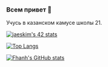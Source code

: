 ### Всем привет 👋
Учусь в казанском камусе школы 21.

[![jaeskim's 42 stats](https://badge42.herokuapp.com/api/stats/fhanh?privacyEmail=true)](https://github.com/JaeSeoKim/badge42)
<!--
**Fhanh/Fhanh** is a ✨ _special_ ✨ repository because its `README.md` (this file) appears on your GitHub profile.

Here are some ideas to get you started:

- 🔭 I’m currently working on ...
- 🌱 I’m currently learning ...
- 👯 I’m looking to collaborate on ...
- 🤔 I’m looking for help with ...
- 💬 Ask me about ...
- 📫 How to reach me: ...
- 😄 Pronouns: ...
- ⚡ Fun fact: ...
-->
[![Top Langs](https://github-readme-stats.vercel.app/api/top-langs/?username=Fhanh)](https://github.com/anuraghazra/github-readme-stats)

[![Fhanh's GitHub stats](https://github-readme-stats.vercel.app/api?username=Fhanh)](https://github.com/anuraghazra/github-readme-stats)

